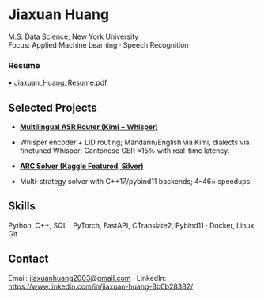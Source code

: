 # Jiaxuan Huang
M.S. Data Science, New York University  
Focus: Applied Machine Learning · Speech Recognition 

### Resume
• [Jiaxuan_Huang_Resume.pdf](Jiaxuan_Huang_Resume.pdf)

## Selected Projects
- **[Multilingual ASR Router (Kimi + Whisper)](https://github.com/jiaxuan030331/China-Multi-Lingual-ASR-System)**
- Whisper encoder + LID routing; Mandarin/English via Kimi, dialects via finetuned Whisper; Cantonese CER ≈15% with real-time latency.
  
- **[ARC Solver (Kaggle Featured, Silver)](https://github.com/jiaxuan030331/ARC2024-solution)**
- Multi-strategy solver with C++17/pybind11 backends; 4–46× speedups.
  



  
## Skills
Python, C++, SQL · PyTorch, FastAPI, CTranslate2, Pybind11 · Docker, Linux, Git

## Contact
Email: jiaxuanhuang2003@gmail.com · LinkedIn: https://www.linkedin.com/in/jiaxuan-huang-8b0b28382/
